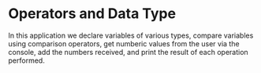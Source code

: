 # Operators and Data Type

In this application we declare variables of various types, compare variables using comparison operators, get numberic values from the user via the console, add the numbers received, and print the result of each operation performed.
